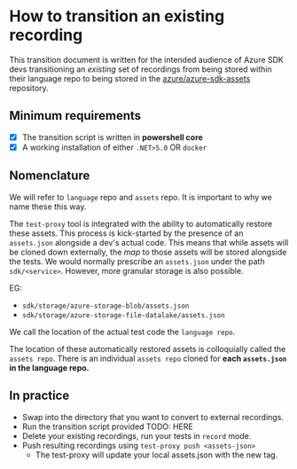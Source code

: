 # How to transition an existing recording

This transition document is written for the intended audience of Azure SDK devs transitioning an _existing_ set of recordings from being stored within their language repo to being stored in the [azure/azure-sdk-assets](https://github.com/azure/azure-sdk-assets) repository.

## Minimum requirements

- [x] The transition script is written in **powershell core**
- [x] A working installation of either `.NET>5.0` OR `docker`

## Nomenclature

We will refer to `language` repo and `assets` repo. It is important to why we name these this way.

The `test-proxy` tool is integrated with the ability to automatically restore these assets. This process is kick-started by the presence of an `assets.json` alongside a dev's actual code. This means that while assets will be cloned down externally, the _map_ to those assets will be stored alongside the tests. We would normally prescribe an `assets.json` under the path `sdk/<service>`. However, more granular storage is also possible.

EG:

- `sdk/storage/azure-storage-blob/assets.json`
- `sdk/storage/azure-storage-file-datalake/assets.json`

We call the location of the actual test code the `language repo`.

The location of these automatically restored assets is colloquially called the `assets repo`. There is an individual `assets repo` cloned for **each `assets.json` in the language repo.**

## In practice

- Swap into the directory that you want to convert to external recordings.
- Run the transition script provided TODO: HERE
- Delete your existing recordings, run your tests in `record` mode.
- Push resulting recordings using `test-proxy push <assets-json>`
  - The test-proxy will update your local assets.json with the new tag.
